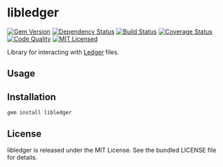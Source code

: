 libledger
=========

[![Gem Version](https://img.shields.io/gem/v/libledger.svg)](https://rubygems.org/gems/libledger)
[![Dependency Status](https://img.shields.io/gemnasium/akerl/libledger.svg)](https://gemnasium.com/akerl/libledger)
[![Build Status](https://img.shields.io/circleci/project/akerl/libledger.svg)](https://circleci.com/gh/akerl/libledger)
[![Coverage Status](https://img.shields.io/codecov/c/github/akerl/libledger.svg)](https://codecov.io/github/akerl/libledger)
[![Code Quality](https://img.shields.io/codacy/.svg)](https://www.codacy.com/app/akerl/libledger)
[![MIT Licensed](https://img.shields.io/badge/license-MIT-green.svg)](https://tldrlegal.com/license/mit-license)

Library for interacting with [Ledger](http://www.ledger-cli.org/) files.

## Usage

## Installation

    gem install libledger

## License

libledger is released under the MIT License. See the bundled LICENSE file for details.

